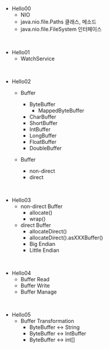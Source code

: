 - Hello00
    - NIO
    - java.nio.file.Paths 클래스, 메소드
    - java.nio.file.FileSystem 인터페이스

<br>

- Hello01
    - WatchService

<br>

- Hello02
    - Buffer
        - ByteBuffer
            - MappedByteBuffer
        - CharBuffer
        - ShortBuffer
        - IntBuffer
        - LongBuffer
        - FloatBuffer
        - DoubleBuffer
    
    - Buffer
        - non-direct
        - direct

<br>

- Hello03
    - non-direct Buffer
        - allocate()
        - wrap()
    - direct Buffer
        - allocateDirect()
        - allocateDirect().asXXXBuffer()
        - Big Endian
        - Little Endian
    
<br>

- Hello04
    - Buffer Read
    - Buffer Write
    - Buffer Manage

<br>

 - Hello05
    - Buffer Transformation
        - ByteBuffer <-> String
        - ByteBuffer <-> IntBuffer
        - ByteBuffer <-> int[]